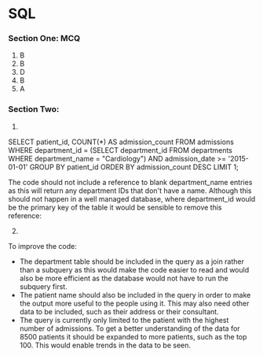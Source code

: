 # SQL

### Section One: MCQ

1. B
2. B
3. D
4. B
5. A

### Section Two:
1.
SELECT patient_id, COUNT(*) AS admission_count
FROM admissions
WHERE department_id = (SELECT department_id FROM departments WHERE department_name = "Cardiology")
AND admission_date >= '2015-01-01'
GROUP BY patient_id
ORDER BY admission_count DESC
LIMIT 1;

The code should not include a reference to blank department_name entries as this will return any department IDs that don't have a name.  Although this should not happen in a well managed database, where department_id would be the primary key of the table it would be sensible to remove this reference:

2.
To improve the code:
- The department table should be included in the query as a join rather than a subquery as this would make the code easier to read and would also be more efficient as the database would not have to run the subquery first.
- The patient name should also be included in the query in order to make the output more useful to the people using it.  This may also need other data to be included, such as their address or their consultant.
- The query is currently only limited to the patient with the highest number of admissions.  To get a better understanding of the data for 8500 patients it should be expanded to more patients, such as the top 100.  This would enable trends in the data to be seen.


